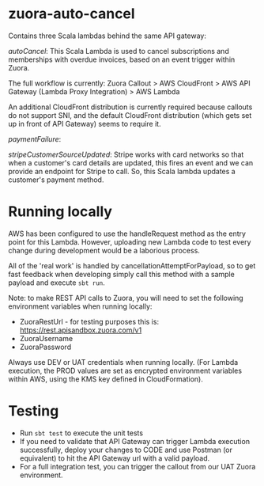 # zuora-auto-cancel
Contains three Scala lambdas behind the same API gateway:

*autoCancel*: This Scala Lambda is used to cancel subscriptions and memberships with overdue invoices, based on an event trigger within Zuora.

The full workflow is currently:
Zuora Callout > AWS CloudFront > AWS API Gateway (Lambda Proxy Integration) > AWS Lambda

An additional CloudFront distribution is currently required because callouts do not support SNI, and the default CloudFront distribution (which gets set up in front of API Gateway) seems to require it.

*paymentFailure*:

*stripeCustomerSourceUpdated*: Stripe works with card networks so that when a customer's card details are updated, this fires an event and we can provide an endpoint for Stripe to call.
So, this Scala lambda updates a customer's payment method. 

# Running locally

AWS has been configured to use the handleRequest method as the entry point for this Lambda. However, uploading new Lambda code to test every change during development would be a laborious process.

All of the 'real work' is handled by cancellationAttemptForPayload, so to get fast feedback when developing simply call this method with a sample payload and execute `sbt run`.

Note: to make REST API calls to Zuora, you will need to set the following environment variables when running locally:

- ZuoraRestUrl - for testing purposes this is: https://rest.apisandbox.zuora.com/v1
- ZuoraUsername
- ZuoraPassword

Always use DEV or UAT credentials when running locally. (For Lambda execution, the PROD values are set as encrypted environment variables within AWS, using the KMS key defined in CloudFormation).

# Testing

- Run `sbt test` to execute the unit tests
- If you need to validate that API Gateway can trigger Lambda execution successfully, deploy your changes to CODE and use Postman (or equivalent) to hit the API Gateway url with a valid payload.
- For a full integration test, you can trigger the callout from our UAT Zuora environment.